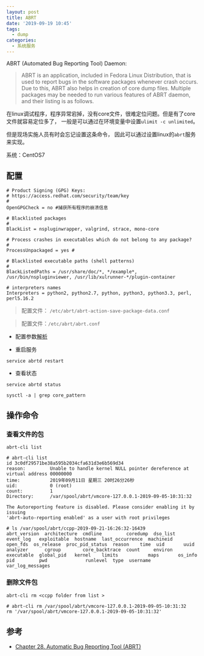 ```yaml
---
layout: post
title: ABRT
date: '2019-09-19 10:45'
tags:
  - dump
categories:
  - 系统服务
---
```


ABRT (Automated Bug Reporting Tool) Daemon:

>ABRT is an application, included in Fedora Linux Distribution, that is used to report bugs in the software packages whenever crash occurs. Due to this, ABRT also helps in creation of core dump files. Multiple packages may be needed to run various features of ABRT daemon, and their listing is as follows.

在linux调试程序，程序异常宕掉，没有core文件，很难定位问题。但是有了core文件就容易定位多了， 一般是可以通过在环境变量中设置`ulimit -c unlimited`。

但是现场实施人员有时会忘记设置这条命令， 因此可以通过设置linux的`abrt`服务来实现。


<!--more-->

系统：CentOS7


## 配置

```
# Product Signing (GPG) Keys:
# https://access.redhat.com/security/team/key
#
OpenGPGCheck = no #捕获所有程序的崩溃信息

# Blacklisted packages
#
BlackList = nspluginwrapper, valgrind, strace, mono-core

# Process crashes in executables which do not belong to any package?
#
ProcessUnpackaged = yes #

# Blacklisted executable paths (shell patterns)
#
BlackListedPaths = /usr/share/doc/*, */example*, /usr/bin/nspluginviewer, /usr/lib/xulrunner-*/plugin-container

# interpreters names
Interpreters = python2, python2.7, python, python3, python3.3, perl, perl5.16.2
```
> 配置文件： `/etc/abrt/abrt-action-save-package-data.conf`

> 配置文件：`/etc/abrt/abrt.conf`

- 配置参数[解析](https://docs.fedoraproject.org/en-US/Fedora/14/html/Deployment_Guide/configuring.html)

- 重启服务
```
service abrtd restart
```

- 查看状态
```
service abrtd status
```

```
sysctl -a | grep core_pattern
```

## 操作命令

### 查看文件的包

```
abrt-cli list
```
```
# abrt-cli list
id 3c0df29571be38a595b2034cfa631d3e6b569d34
reason:         Unable to handle kernel NULL pointer dereference at virtual address 00000000
time:           2019年09月11日 星期三 20时26分26秒
uid:            0 (root)
count:          1
Directory:      /var/spool/abrt/vmcore-127.0.0.1-2019-09-05-10:31:32

The Autoreporting feature is disabled. Please consider enabling it by issuing
'abrt-auto-reporting enabled' as a user with root privileges
```

```
# ls /var/spool/abrt/ccpp-2019-09-21-16:26:32-16439
abrt_version  architecture  cmdline         coredump  dso_list  event_log   exploitable  hostname  last_occurrence  machineid  open_fds  os_release  proc_pid_status  reason    time  uid       uuid
analyzer      cgroup        core_backtrace  count     environ   executable  global_pid   kernel    limits           maps       os_info   pid         pwd              runlevel  type  username  var_log_messages
```

### 删除文件包

```
abrt-cli rm <ccpp folder from list >
```

```
# abrt-cli rm /var/spool/abrt/vmcore-127.0.0.1-2019-09-05-10:31:32
rm '/var/spool/abrt/vmcore-127.0.0.1-2019-09-05-10:31:32'
```

## 参考

- [Chapter 28. Automatic Bug Reporting Tool (ABRT)](https://access.redhat.com/documentation/en-us/red_hat_enterprise_linux/6/html/deployment_guide/ch-abrt)
